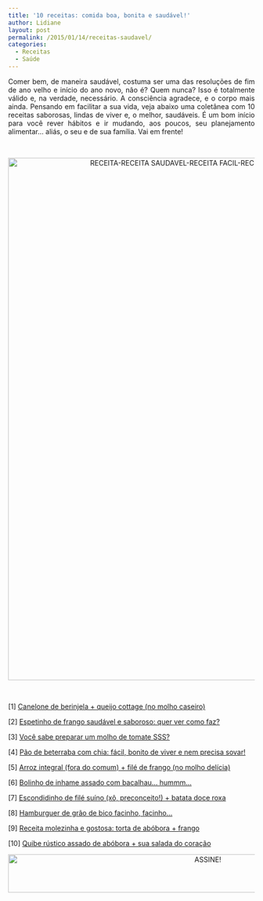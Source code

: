 ```yaml
---
title: '10 receitas: comida boa, bonita e saudável!'
author: Lidiane
layout: post
permalink: /2015/01/14/receitas-saudavel/
categories:
  - Receitas
  - Saúde
---
```

<p align="justify">
  Comer bem, de maneira saudável, costuma ser uma das resoluções de fim de ano velho e início do ano novo, não é? Quem nunca? Isso é totalmente válido e, na verdade, necessário. A consciência agradece, e o corpo mais ainda. Pensando em facilitar a sua vida, veja abaixo uma coletânea com 10 receitas saborosas, lindas de viver e, o melhor, saudáveis. É um bom início para você rever hábitos e ir mudando, aos poucos, seu planejamento alimentar… aliás, o seu e de sua família. Vai em frente!
</p>

&nbsp;

<p align="center">
  <a href="https://www.trololodemulher.com.br/2014/12/RECEITA-RECEITA-SAUDAVEL-RECEITA-FACIL-RECEITA-PRATICA-SAUDE.png"><img class="alignnone size-full wp-image-10682" src="https://www.trololodemulher.com.br/2014/12/RECEITA-RECEITA-SAUDAVEL-RECEITA-FACIL-RECEITA-PRATICA-SAUDE.png" alt="RECEITA-RECEITA SAUDAVEL-RECEITA FACIL-RECEITA PRATICA-SAUDE" width="800" height="1065" /></a>
</p>

&nbsp;

<p align="justify">
  [1] <a href="http://www.trololodemulher.com.br/2014/07/28/canelone-berinjela-queijo/" target="_blank" rel="noopener noreferrer">Canelone de berinjela + queijo cottage (no molho caseiro)</a>
</p>

<p align="justify">
  [2] <a href="http://www.trololodemulher.com.br/2012/10/03/receita-frango-saudavel/" target="_blank" rel="noopener noreferrer">Espetinho de frango saudável e saboroso: quer ver como faz?</a>
</p>

<p align="justify">
  [3] <a href="http://www.trololodemulher.com.br/2012/10/17/molho-de-tomate/" target="_blank" rel="noopener noreferrer">Você sabe preparar um molho de tomate SSS?</a>
</p>

<p align="justify">
  [4] <a href="http://www.trololodemulher.com.br/2014/09/03/pao-de-beterraba/" target="_blank" rel="noopener noreferrer">Pão de beterraba com chia: fácil, bonito de viver e nem precisa sovar!</a>
</p>

<p align="justify">
  [5] <a href="http://www.trololodemulher.com.br/2014/07/14/arroz-integral-file-frango/" target="_blank" rel="noopener noreferrer">Arroz integral (fora do comum) + filé de frango (no molho delícia)</a>
</p>

<p align="justify">
  [6] <a href="http://www.trololodemulher.com.br/2014/11/19/inhame-assado-bacalhau/" target="_blank" rel="noopener noreferrer">Bolinho de inhame assado com bacalhau… hummm…</a>
</p>

<p align="justify">
  [7] <a href="http://www.trololodemulher.com.br/2014/10/15/escondidinho-file-suino/" target="_blank" rel="noopener noreferrer">Escondidinho de filé suíno (xô, preconceito!) + batata doce roxa</a>
</p>

<p align="justify">
  [8] <a href="http://www.trololodemulher.com.br/2014/10/01/hamburguer-saudavel/" target="_blank" rel="noopener noreferrer">Hamburguer de grão de bico facinho, facinho…</a>
</p>

<p align="justify">
  [9] <a href="http://www.trololodemulher.com.br/2014/11/05/receita-torta-abobora-frango/" target="_blank" rel="noopener noreferrer">Receita molezinha e gostosa: torta de abóbora + frango</a>
</p>

<p align="justify">
  [10] <a href="http://www.trololodemulher.com.br/2014/09/17/quibe-rustico-assado-abobora/" target="_blank" rel="noopener noreferrer">Quibe rústico assado de abóbora + sua salada do coração</a>
</p>

<p align="center">
  <a href="http://feedburner.google.com/fb/a/mailverify?uri=blogBichaFemea&loc=en_US" target="_blank" rel="noopener noreferrer"><img class="alignnone size-full wp-image-10439" src="https://www.trololodemulher.com.br/2014/09/ASSINE.png" alt="ASSINE!" width="800" height="78" /></a>
</p>

<p align="center">